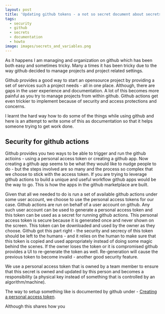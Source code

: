 ```yaml
---
layout: post
title: 'Updating github tokens - a not so secret document about secrets in github'
tags:
  - security
  - github
  - secrets
  - documentation
  - howto
image: images/secrets_and_variables.png
---
```


As it happens I am managing and organization on github which has been both easy and sometimes tricky. Many a times it has been tricky due to the way github decided to manage projects and project related settings.

Github provides a good way to start an opensource project by providing a set of services such a project needs - all in one place. Although, there are gaps in the user experience and documentation. A lot of this becomes more painful as you try to manage projects from within github. Github actions get even trickier to implement because of security and access protections and concerns.

I learnt the hard way how to do some of the things while using github and here is an attempt to write some of this as documentation so that it helps someone trying to get work done.

## Security for github actions

Github provides you two ways to be able to trigger and run the github actioins - using a personal access token or creating a github app. Now creating a github app seems to be what they would like to nudge people to do - but the steps involved are so many and the process so complex that we choose to stick with the access token.
If you are trying to leverage github actions to build a unique and useful workflow github apps would be the way to go. This is how the apps in the github marketplace are built.

Given that all we needed to do is run a set of available github actions under some user account, we choose to use the personal access tokens for our case.
Github actions are run on behalf of a user account on github. Any such  user account can be used to generate a personal access token and this token can be used as a secret for running github actions. This personal access token is secure because it is generated once and never shown on the screen. This token can be downloaded and used by the owner as they choose.
Github got this part right - the security and secrecy of this token should be left to the humans - and it relies on the human to make sure that this token is copied and used appropriately instead of doing some magic behind the scenes. If the owner loses the token or it is compromised github provides a UI to re-generate the token as well. Re-generation will cause the previous token to become invalid - another good security feature.


We use a personal access token that is owned by a team member to ensure that this secret is owned and updated by this person and becomes a responsibility (a physical key instead of something that is controlled by an algorithm/machine).

The way to setup something like is documented by github under - [Creating a personal access token](https://docs.github.com/en/authentication/keeping-your-account-and-data-secure/creating-a-personal-access-token).

Although this shares how you 
